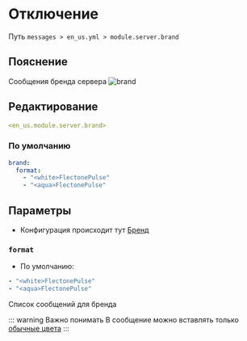 # Отключение
Путь `messages > en_us.yml > module.server.brand`

## Пояснение
Сообщения бренда сервера
![brand](/brand.png)

## Редактирование
```yaml
<en_us.module.server.brand>
```

### По умолчанию
```yaml
brand:
  format:
    - "<white>FlectonePulse"
    - "<aqua>FlectonePulse"
```

## Параметры

- Конфигурация происходит тут [Бренд](/ru/config/module/server/brand/)

### `format`
- По умолчанию:
```yaml
- "<white>FlectonePulse"
- "<aqua>FlectonePulse"
```

Список сообщений для бренда

::: warning Важно понимать
В сообщение можно вставлять только [обычные цвета](#доступные-цвета)
:::

<!--@include: @/ru/parts/color.md-->

